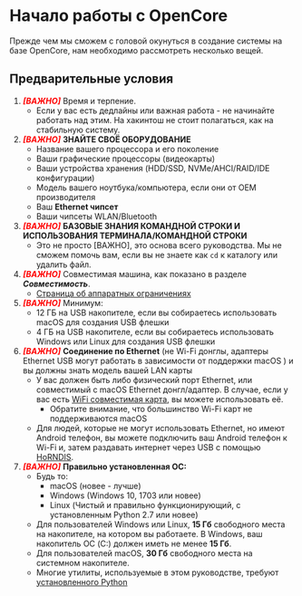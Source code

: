 # Начало работы с OpenCore

Прежде чем мы сможем с головой окунуться в создание системы на базе OpenCore, нам необходимо рассмотреть несколько вещей.

## Предварительные условия

1. <span style="color:red">_**[ВАЖНО]**_</span> Время и терпение.
   * Если у вас есть дедлайны или важная работа - не начинайте работать над этим. На хакинтош не стоит полагаться, как на стабильную систему.
2. <span style="color:red">_**[ВАЖНО]**_</span> **ЗНАЙТЕ СВОË ОБОРУДОВАНИЕ**
   * Название вашего процессора и его поколение
   * Ваши графические процессоры (видеокарты)
   * Ваши устройства хранения (HDD/SSD, NVMe/AHCI/RAID/IDE конфигурации)
   * Модель вашего ноутбука/компьютера, если они от OEM производителя
   * Ваш **Ethernet чипсет**
   * Ваши чипсеты WLAN/Bluetooth
3. <span style="color:red">_**[ВАЖНО]**_</span> **БАЗОВЫЕ ЗНАНИЯ КОМАНДНОЙ СТРОКИ И ИСПОЛЬЗОВАНИЯ ТЕРМИНАЛА/КОМАНДНОЙ СТРОКИ**
   * Это не просто [ВАЖНО], это основа всего руководства. Мы не сможем помочь вам, если вы не знаете как `cd` к каталогу или удалить файл.
4. <span style="color:red">_**[ВАЖНО]**_</span> Совместимая машина, как показано в разделе _**Совместимость**_.
   * [Страница об аппаратных ограничениях](macos-limits.md)
5. <span style="color:red">_**[ВАЖНО]**_</span> Минимум:
   * 12 ГБ на USB накопителе, если вы собираетесь использовать macOS для создания USB флешки
   * 4 ГБ на USB накопителе, если вы собираетесь использовать Windows или Linux для создания USB флешки
6. <span style="color:red">_**[ВАЖНО]**_</span> **Соединение по Ethernet** (не Wi-Fi донглы, адаптеры Ethernet USB могут работать в зависимости от поддержки macOS ) и вы должны знать модель вашей LAN карты
   * У вас должен быть либо физический порт Ethernet, или совместимый с macOS Ethernet донгл/адаптер. В случае, если у вас есть [WiFi совместимая карта](https://dortania.github.io/Wireless-Buyers-Guide/), вы можете использовать её.
     * Обратите внимание, что большинство Wi-Fi карт не поддерживаются macOS
   * Для людей, которые не могут использовать Ethernet, но имеют Android телефон, вы можете подключить ваш Android телефон к Wi-Fi и, затем раздавать интернет через USB с помощью [HoRNDIS](https://joshuawise.com/horndis#available_versions).
7. <span style="color:red">_**[ВАЖНО]**_</span> **Правильно установленная ОС:**
   * Будь то:
     * macOS (новее - лучше)
     * Windows (Windows 10, 1703 или новее)
     * Linux (Чистый и правильно функционирующий, с установленным Python 2.7 или новее)
   * Для пользователей Windows или Linux, **15 Гб** свободного места на накопителе, на котором вы работаете. В Windows, ваш накопитель ОС (C:) должен иметь не менее **15 Гб**.
   * Для пользователей macOS, **30 Гб** свободного места на системном накопителе.
   * Многие утилиты, используемые в этом руководстве, требуют [установленного Python](https://www.python.org/downloads/)
